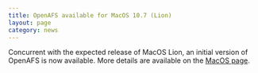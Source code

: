 ```yaml
---
title: OpenAFS available for MacOS 10.7 (Lion)
layout: page
category: news
---
```



Concurrent with the expected release of MacOS Lion, an initial version
of OpenAFS is now available. More details are available on the [MacOS page](macos.html).

